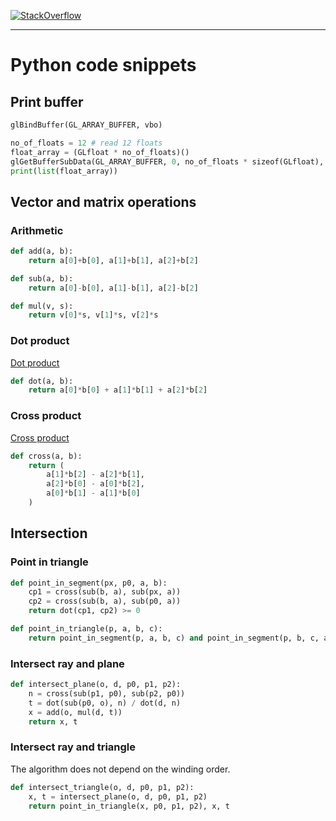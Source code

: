 
[![StackOverflow](https://stackexchange.com/users/flair/7322082.png)](https://stackoverflow.com/questions/70552903/print-the-content-of-a-vbo/70554433#70554433)

---

# Python code snippets

## Print buffer

```py
glBindBuffer(GL_ARRAY_BUFFER, vbo)

no_of_floats = 12 # read 12 floats
float_array = (GLfloat * no_of_floats)()
glGetBufferSubData(GL_ARRAY_BUFFER, 0, no_of_floats * sizeof(GLfloat), float_array)
print(list(float_array))
```

## Vector and matrix operations

### Arithmetic

```py
def add(a, b):
    return a[0]+b[0], a[1]+b[1], a[2]+b[2]
```

```py
def sub(a, b):
    return a[0]-b[0], a[1]-b[1], a[2]-b[2]
```

```py
def mul(v, s):
    return v[0]*s, v[1]*s, v[2]*s
```

### Dot product

[Dot product](https://en.wikipedia.org/wiki/Dot_product)

```py
def dot(a, b):
    return a[0]*b[0] + a[1]*b[1] + a[2]*b[2]
```

### Cross product

[Cross product](https://en.wikipedia.org/wiki/Cross_product)

```py
def cross(a, b):
    return (
        a[1]*b[2] - a[2]*b[1],
        a[2]*b[0] - a[0]*b[2],
        a[0]*b[1] - a[1]*b[0]
    )
```

## Intersection

### Point in triangle

```py
def point_in_segment(px, p0, a, b):
    cp1 = cross(sub(b, a), sub(px, a))
    cp2 = cross(sub(b, a), sub(p0, a))
    return dot(cp1, cp2) >= 0 
```

```py
def point_in_triangle(p, a, b, c):
    return point_in_segment(p, a, b, c) and point_in_segment(p, b, c, a) and point_in_segment(p, c, a, b)
```

### Intersect ray and plane

```py
def intersect_plane(o, d, p0, p1, p2):
    n = cross(sub(p1, p0), sub(p2, p0))
    t = dot(sub(p0, o), n) / dot(d, n)
    x = add(o, mul(d, t))
    return x, t
```

### Intersect ray and triangle

The algorithm does not depend on the winding order.

```py
def intersect_triangle(o, d, p0, p1, p2):
    x, t = intersect_plane(o, d, p0, p1, p2)
    return point_in_triangle(x, p0, p1, p2), x, t
```

